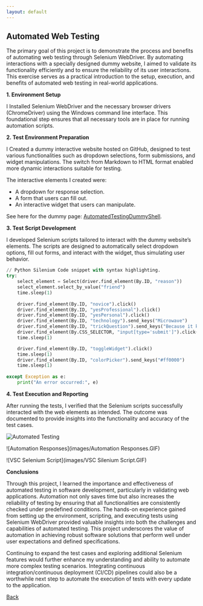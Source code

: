 ```yaml
---
layout: default
---
```

 
## Automated Web Testing 

The primary goal of this project is to demonstrate the process and benefits of automating web testing through Selenium WebDriver. By automating interactions with a specially designed dummy website, I aimed to validate its functionality efficiently and to ensure the reliability of its user interactions. This exercise serves as a practical introduction to the setup, execution, and benefits of automated web testing in real-world applications.

**1. Environment Setup**

I Installed Selenium WebDriver and the necessary browser drivers (ChromeDriver) using the Windows command line interface. This foundational step ensures that all necessary tools are in place for running automation scripts.



**2. Test Environment Preparation**

I Created a dummy interactive website hosted on GitHub, designed to test various functionalities such as dropdown selections, form submissions, and widget manipulations. The switch from Markdown to HTML format enabled more dynamic interactions suitable for testing.

The interactive elements I created were:
*  A dropdown for response selection.
*  A form that users can fill out.
*  An interactive widget that users can manipulate.

See here for the dummy page: [AutomatedTestingDummyShell](./AutomatedTestingExp.html).

**3. Test Script Development**

I developed Selenium scripts tailored to interact with the dummy website’s elements. The scripts are designed to automatically select dropdown options, fill out forms, and interact with the widget, thus simulating user behavior.



```python 
// Python Silenium Code snippet with syntax highlighting.
try:
    select_element = Select(driver.find_element(By.ID, "reason"))
    select_element.select_by_value("friend")
    time.sleep(1)
    
    driver.find_element(By.ID, "novice").click()
    driver.find_element(By.ID, "yesProfessional").click()
    driver.find_element(By.ID, "yesPersonal").click()
    driver.find_element(By.ID, "technology").send_keys("Microwave")
    driver.find_element(By.ID, "trickQuestion").send_keys("Because it keeps food fresh!")
    driver.find_element(By.CSS_SELECTOR, "input[type='submit']").click()
    time.sleep(1)

    driver.find_element(By.ID, "toggleWidget").click()
    time.sleep(1)
    driver.find_element(By.ID, "colorPicker").send_keys("#ff0000")
    time.sleep(1)
    
except Exception as e:
    print("An error occurred:", e)

```

**4. Test Execution and Reporting**

 After running the tests, I verified that the Selenium scripts successfully interacted with the web elements as intended. The outcome was documented to provide insights into the functionality and accuracy of the test cases.

![Automated Testing](images/AutomatedTesting.GIF)

![Automation Responses](images/Automation Responses.GIF)

![VSC Selenium Script](images/VSC Silenium Script.GIF)



**Conclusions**

Through this project, I learned the importance and effectiveness of automated testing in software development, particularly in validating web applications. Automation not only saves time but also increases the reliability of testing by ensuring that all functionalities are consistently checked under predefined conditions. The hands-on experience gained from setting up the environment, scripting, and executing tests using Selenium WebDriver provided valuable insights into both the challenges and capabilities of automated testing. This project underscores the value of automation in achieving robust software solutions that perform well under user expectations and defined specifications.

Continuing to expand the test cases and exploring additional Selenium features would further enhance my understanding and ability to automate more complex testing scenarios. Integrating continuous integration/continuous deployment (CI/CD) pipelines could also be a worthwhile next step to automate the execution of tests with every update to the application.




[Back](../)



















